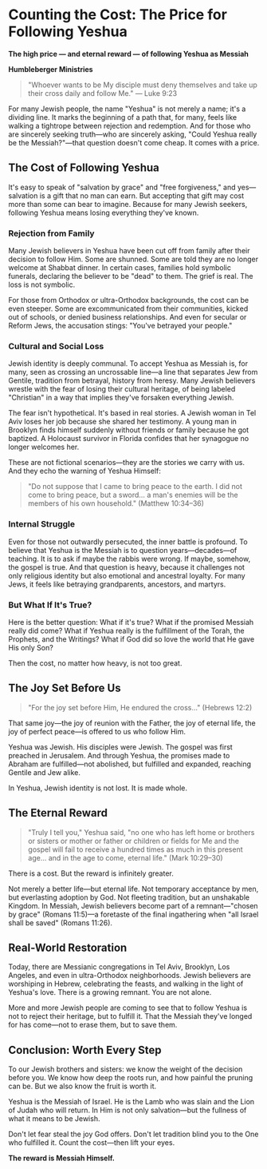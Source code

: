 # Counting the Cost: The Price for Following Yeshua

**The high price — and eternal reward — of following Yeshua as Messiah**

**Humbleberger Ministries**

> "Whoever wants to be My disciple must deny themselves and take up their cross daily and follow Me." — Luke 9:23

For many Jewish people, the name "Yeshua" is not merely a name; it's a dividing line. It marks the beginning of a path that, for many, feels like walking a tightrope between rejection and redemption. And for those who are sincerely seeking truth—who are sincerely asking, "Could Yeshua really be the Messiah?"—that question doesn't come cheap. It comes with a price.

## The Cost of Following Yeshua

It's easy to speak of "salvation by grace" and "free forgiveness," and yes—salvation is a gift that no man can earn. But accepting that gift may cost more than some can bear to imagine. Because for many Jewish seekers, following Yeshua means losing everything they've known.

### Rejection from Family

Many Jewish believers in Yeshua have been cut off from family after their decision to follow Him. Some are shunned. Some are told they are no longer welcome at Shabbat dinner. In certain cases, families hold symbolic funerals, declaring the believer to be "dead" to them. The grief is real. The loss is not symbolic.

For those from Orthodox or ultra-Orthodox backgrounds, the cost can be even steeper. Some are excommunicated from their communities, kicked out of schools, or denied business relationships. And even for secular or Reform Jews, the accusation stings: "You've betrayed your people."

### Cultural and Social Loss

Jewish identity is deeply communal. To accept Yeshua as Messiah is, for many, seen as crossing an uncrossable line—a line that separates Jew from Gentile, tradition from betrayal, history from heresy. Many Jewish believers wrestle with the fear of losing their cultural heritage, of being labeled "Christian" in a way that implies they've forsaken everything Jewish.

The fear isn't hypothetical. It's based in real stories. A Jewish woman in Tel Aviv loses her job because she shared her testimony. A young man in Brooklyn finds himself suddenly without friends or family because he got baptized. A Holocaust survivor in Florida confides that her synagogue no longer welcomes her.

These are not fictional scenarios—they are the stories we carry with us. And they echo the warning of Yeshua Himself:

> "Do not suppose that I came to bring peace to the earth. I did not come to bring peace, but a sword… a man's enemies will be the members of his own household." (Matthew 10:34–36)

### Internal Struggle

Even for those not outwardly persecuted, the inner battle is profound. To believe that Yeshua is the Messiah is to question years—decades—of teaching. It is to ask if maybe the rabbis were wrong. If maybe, somehow, the gospel is true. And that question is heavy, because it challenges not only religious identity but also emotional and ancestral loyalty. For many Jews, it feels like betraying grandparents, ancestors, and martyrs.

### But What If It's True?

Here is the better question: What if it's true? What if the promised Messiah really did come? What if Yeshua really is the fulfillment of the Torah, the Prophets, and the Writings? What if God did so love the world that He gave His only Son?

Then the cost, no matter how heavy, is not too great.

## The Joy Set Before Us

> "For the joy set before Him, He endured the cross…" (Hebrews 12:2)

That same joy—the joy of reunion with the Father, the joy of eternal life, the joy of perfect peace—is offered to us who follow Him.

Yeshua was Jewish. His disciples were Jewish. The gospel was first preached in Jerusalem. And through Yeshua, the promises made to Abraham are fulfilled—not abolished, but fulfilled and expanded, reaching Gentile and Jew alike.

In Yeshua, Jewish identity is not lost. It is made whole.

## The Eternal Reward

> "Truly I tell you," Yeshua said, "no one who has left home or brothers or sisters or mother or father or children or fields for Me and the gospel will fail to receive a hundred times as much in this present age… and in the age to come, eternal life." (Mark 10:29–30)

There is a cost. But the reward is infinitely greater.

Not merely a better life—but eternal life. Not temporary acceptance by men, but everlasting adoption by God. Not fleeting tradition, but an unshakable Kingdom. In Messiah, Jewish believers become part of a remnant—"chosen by grace" (Romans 11:5)—a foretaste of the final ingathering when "all Israel shall be saved" (Romans 11:26).

## Real-World Restoration

Today, there are Messianic congregations in Tel Aviv, Brooklyn, Los Angeles, and even in ultra-Orthodox neighborhoods. Jewish believers are worshiping in Hebrew, celebrating the feasts, and walking in the light of Yeshua's love. There is a growing remnant. You are not alone.

More and more Jewish people are coming to see that to follow Yeshua is not to reject their heritage, but to fulfill it. That the Messiah they've longed for has come—not to erase them, but to save them.

## Conclusion: Worth Every Step

To our Jewish brothers and sisters: we know the weight of the decision before you. We know how deep the roots run, and how painful the pruning can be. But we also know the fruit is worth it.

Yeshua is the Messiah of Israel. He is the Lamb who was slain and the Lion of Judah who will return. In Him is not only salvation—but the fullness of what it means to be Jewish.

Don't let fear steal the joy God offers. Don't let tradition blind you to the One who fulfilled it. Count the cost—then lift your eyes.

**The reward is Messiah Himself.**
